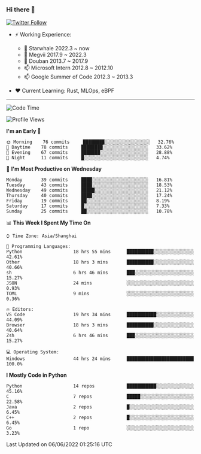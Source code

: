 ### Hi there 👋

[![Twitter Follow](https://img.shields.io/twitter/follow/tianweidut?style=social)](https://twitter.com/tianweidut)

- ⚡ Working Experience:
  - 🔭 Starwhale 2022.3 ~ now
  - 🌱 Megvii 2017.9 ~ 2022.3
  - 🌱 Douban 2013.7 ~ 2017.9
  - 📫 Microsoft Intern 2012.8 ~ 2012.10
  - 📫 Google Summer of Code 2012.3 ~ 2013.3

- ❤️ Current Learning: Rust, MLOps, eBPF

---
<!--START_SECTION:waka-->
![Code Time](http://img.shields.io/badge/Code%20Time-0%20secs-blue)

![Profile Views](http://img.shields.io/badge/Profile%20Views-1-blue)

**I'm an Early 🐤** 

```text
🌞 Morning    76 commits     ████████░░░░░░░░░░░░░░░░░   32.76% 
🌆 Daytime    78 commits     ████████░░░░░░░░░░░░░░░░░   33.62% 
🌃 Evening    67 commits     ███████░░░░░░░░░░░░░░░░░░   28.88% 
🌙 Night      11 commits     █░░░░░░░░░░░░░░░░░░░░░░░░   4.74%

```
📅 **I'm Most Productive on Wednesday** 

```text
Monday       39 commits     ████░░░░░░░░░░░░░░░░░░░░░   16.81% 
Tuesday      43 commits     ████░░░░░░░░░░░░░░░░░░░░░   18.53% 
Wednesday    49 commits     █████░░░░░░░░░░░░░░░░░░░░   21.12% 
Thursday     40 commits     ████░░░░░░░░░░░░░░░░░░░░░   17.24% 
Friday       19 commits     ██░░░░░░░░░░░░░░░░░░░░░░░   8.19% 
Saturday     17 commits     █░░░░░░░░░░░░░░░░░░░░░░░░   7.33% 
Sunday       25 commits     ██░░░░░░░░░░░░░░░░░░░░░░░   10.78%

```


📊 **This Week I Spent My Time On** 

```text
⌚︎ Time Zone: Asia/Shanghai

💬 Programming Languages: 
Python                   18 hrs 55 mins      ██████████░░░░░░░░░░░░░░░   42.61% 
Other                    18 hrs 3 mins       ██████████░░░░░░░░░░░░░░░   40.66% 
sh                       6 hrs 46 mins       ███░░░░░░░░░░░░░░░░░░░░░░   15.27% 
JSON                     24 mins             ░░░░░░░░░░░░░░░░░░░░░░░░░   0.93% 
TOML                     9 mins              ░░░░░░░░░░░░░░░░░░░░░░░░░   0.36%

🔥 Editors: 
VS Code                  19 hrs 34 mins      ███████████░░░░░░░░░░░░░░   44.09% 
Browser                  18 hrs 3 mins       ██████████░░░░░░░░░░░░░░░   40.64% 
Zsh                      6 hrs 46 mins       ███░░░░░░░░░░░░░░░░░░░░░░   15.27%

💻 Operating System: 
Windows                  44 hrs 24 mins      █████████████████████████   100.0%

```

**I Mostly Code in Python** 

```text
Python                   14 repos            ███████████░░░░░░░░░░░░░░   45.16% 
C                        7 repos             █████░░░░░░░░░░░░░░░░░░░░   22.58% 
Java                     2 repos             █░░░░░░░░░░░░░░░░░░░░░░░░   6.45% 
C++                      2 repos             █░░░░░░░░░░░░░░░░░░░░░░░░   6.45% 
Go                       1 repo              ░░░░░░░░░░░░░░░░░░░░░░░░░   3.23%

```



 Last Updated on 06/06/2022 01:25:16 UTC
<!--END_SECTION:waka-->
